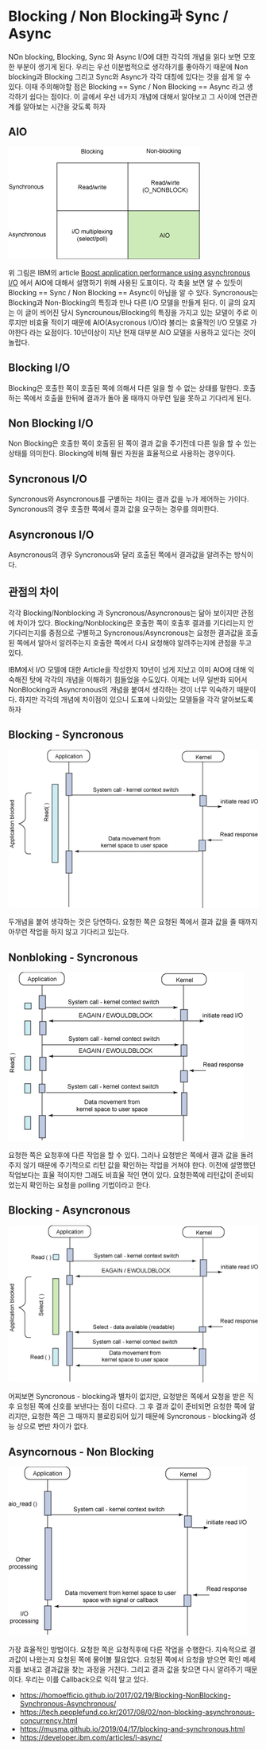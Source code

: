 # Blocking / Non Blocking과 Sync / Async

  NOn blocking, Blocking, Sync 와 Async I/O에 대한 각각의 개념을 읽다 보면 모호한 부분이 생기게 된다. 우리는 우선 이분법적으로 생각하기를 좋아하기 때문에 Non blocking과 Blocking 그리고 Sync와 Async가 각각 대칭에 있다는 것을 쉽게 알 수 있다. 이때 주의해야할 점은 Blocking == Sync / Non Blocking == Async 라고 생각하기 쉽다는 점이다. 이 글에서 우선 네가지 개념에 대해서 알아보고 그 사이에 연관관계를 알아보는 시간을 갖도록 하자

## AIO

![](./AIO_figure1.gif)

위 그림은 IBM의 article [Boost application performance using asynchronous I/O](https://developer.ibm.com/articles/l-async/) 에서 AIO에 대해서 설명하기 위해 사용된 도표이다. 각 축을 보면 알 수 있듯이 Blocking == Sync / Non Blocking == Async이 아님을 알 수 있다. Syncronous는 Blocking과 Non-Blocking의 특징과 만나 다른 I/O 모델을 만들게 된다. 이 글의 요지는 이 글이 씌어진 당시 Syncrounous/Blocking의 특징을 가지고 있는 모델이 주로 이루지만 비효율 적이기 때문에 AIO(Asycronous I/O)라 불리는 효율적인 I/O 모델로 가야한다 라는 요점이다. 10년이상이 지난 현재 대부분 AIO 모델을 사용하고 있다는 것이 놀랍다. 



## Blocking I/O

Blocking은 호출한 쪽이 호출된 쪽에 의해서 다른 일을 할 수 없는 상태를 말한다. 호출하는 쪽에서 호출을 한뒤에 결과가 돌아 올 때까지 아무런 일을 못하고 기다리게 된다.

## Non Blocking I/O

Non Blocking은 호출한 쪽이 호출된 된 쪽이 결과 값을 주기전데 다른 일을 할 수 있는 상태를 의미한다. Blocking에 비해 훨씬 자원을 효율적으로 사용하는 경우이다.

## Syncronous I/O

Syncronous와 Asyncronous를 구별하는 차이는 결과 값을 누가 제어하는 가이다. Syncronous의 경우 호출한 쪽에서 결과 값을 요구하는 경우를 의미한다.

## Asyncronous I/O

Asyncronous의 경우 Syncronous와 달리 호출된 쪽에서 결과값을 알려주는 방식이다.



## 관점의 차이

각각 Blocking/Nonblocking 과 Syncronous/Asyncronous는 닮아 보이지만 관점에 차이가 있다. Blocking/Nonblocking은 호출한 쪽이 호출후 결과를 기다리는지 안기다리는지를 중점으로 구별하고 Syncronous/Asyncronous는 요청한 결과값을 호출된 쪽에서 알아서 알려주는지 호출한 쪽에서 다시 요청해야 알려주는지에 관점을 두고 있다.



 IBM에서 I/O 모델에 대한 Article을 작성한지 10년이 넘게 지났고 이미 AIO에 대해 익숙해진 탓에 각각의 개념을 이해하기 힘들었을 수도있다. 이제는 너무 일반화 되어서 NonBlocking과  Asyncronous의 개념을 붙여서 생각하는 것이 너무 익숙하기 때문이다. 하지만 각각의 개념에 차이점이 있으니 도표에 나와있는 모델들을 각각 알아보도록 하자



## Blocking - Syncronous

![](./AIO_figure2.gif)

 두개념을 붙여 생각하는 것은 당연하다. 요청한 쪽은 요청된 쪽에서 결과 값을 줄 때까지 아무런 작업을 하지 않고 기다리고 있는다.



## Nonbloking - Syncronous

![](./AIO_figure3.gif)

 요청한 쪽은 요청후에 다른 작업을 할 수 있다. 그러나 요청받은 쪽에서 결과 값을 돌려주지 않기 때문에 주기적으로 리턴 값을 확인하는 작업을 거쳐야 한다. 이전에 설명했던 작업보다는 효율 적이지만 그래도 비효율 적인 면이 있다. 요청한쪽에 리턴값이 준비되었는지 확인하는 요청을 polling 기법이라고 한다.



## Blocking - Asyncronous

![](./AIO_figure4.gif)

 어찌보면 Syncronous - blocking과 별차이 없지만, 요청받은 쪽에서 요청을 받은 직후 요청된 쪽에 신호를 보낸다는 점이 다르다. 그 후 결과 값이 준비되면 요청한 쪽에 알리지만, 요청한 쪽은 그 때까지 블로킹되어 있기 때문에 Syncronous - blocking과 성능 상으로 변반 차이가 없다.



## Asyncornous - Non Blocking

![](./AIO_figure5.gif)

 가장 효율적인 방법이다. 요청한 쪽은 요청직후에 다른 작업을 수행한다. 지속적으로 결과값이 나왔는지 요청된 쪽에 물어볼 필요없다. 요청된 쪽에서 요청을 받으면 확인 메세지를 보내고 결과값을 찾는 과정을 거친다. 그리고 결과 값을 찾으면 다시 알려주기 때문이다. 우리는 이를 Callback으로 익히 알고 있다.

 





- https://homoefficio.github.io/2017/02/19/Blocking-NonBlocking-Synchronous-Asynchronous/
- https://tech.peoplefund.co.kr/2017/08/02/non-blocking-asynchronous-concurrency.html
- https://musma.github.io/2019/04/17/blocking-and-synchronous.html
- https://developer.ibm.com/articles/l-async/

